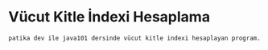 # Vücut Kitle İndexi Hesaplama
```
patika dev ile java101 dersinde vücut kitle indexi hesaplayan program.
```
